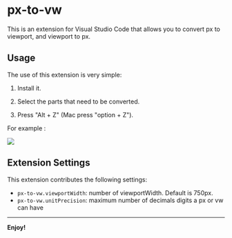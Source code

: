 # px-to-vw

This is an extension for Visual Studio Code that allows you to convert px to viewport, and viewport to px.

## Usage

The use of this extension is very simple:  

1. Install it.

2. Select the parts that need to be converted.

3. Press "Alt + Z" (Mac press "option + Z").

For example :

![](https://github.com/usecodelee/px-to-vw/blob/master/img/img.gif?raw=true)

## Extension Settings

This extension contributes the following settings:

* `px-to-vw.viewportWidth`: number of viewportWidth. Default is 750px.
* `px-to-vw.unitPrecision`: maximum number of decimals digits a px or vw can have

-----------------------------------------------------------------------------------------------------------

**Enjoy!**
